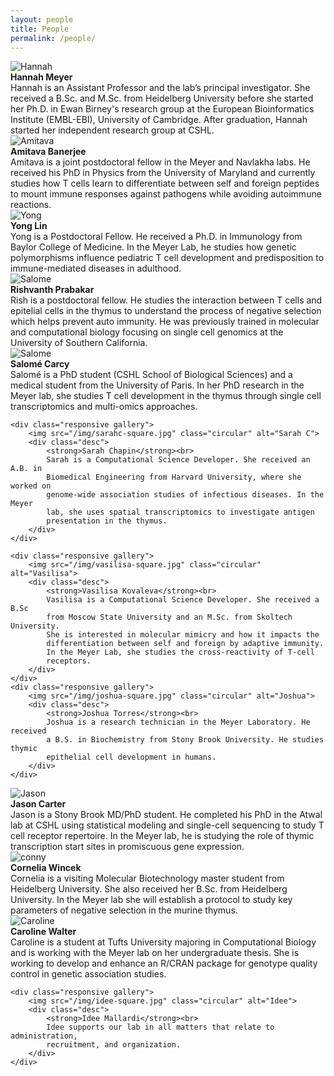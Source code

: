 ```yaml
---
layout: people
title: People
permalink: /people/
---
```



<div class="row">
    <div class="responsive gallery">
        <img src="/img/hannah-square.jpg" class="circular" alt="Hannah">
        <div class="desc">
            <strong>Hannah Meyer</strong><br>
            Hannah is an Assistant Professor and the lab’s principal
            investigator. She received a B.Sc. and M.Sc. from Heidelberg
            University before she started her Ph.D. in Ewan Birney's research
            group at the European Bioinformatics Institute (EMBL-EBI), University
            of Cambridge. After graduation, Hannah started her independent
            research group at CSHL.
        </div>
    </div>
    <div class="responsive gallery">
        <img src="/img/amitava-square.jpg" class="circular" alt="Amitava">
        <div class="desc">
            <strong>Amitava Banerjee</strong><br>
            Amitava is a joint postdoctoral fellow in  the Meyer and Navlakha
            labs. He received his PhD in Physics from the University of Maryland
            and currently studies how T cells learn to differentiate between self
            and foreign peptides to mount immune responses against pathogens
            while avoiding autoimmune reactions.
        </div>
    </div>
    <div class="responsive gallery">
        <img src="/img/yong-square.jpg" class="circular" alt="Yong">
        <div class="desc">
            <strong>Yong Lin</strong><br>
            Yong is a Postdoctoral Fellow. He received a Ph.D. in Immunology
            from Baylor College of Medicine. In the Meyer Lab, he studies how
            genetic polymorphisms influence pediatric T cell development and
            predisposition to immune-mediated diseases in adulthood.
        </div>
    </div>
    <div class="responsive gallery">
        <img src="/img/rish-square.jpeg" class="circular" alt="Salome">
        <div class="desc">
            <strong>Rishvanth Prabakar</strong><br>
        Rish is a postdoctoral fellow. He studies the interaction between T cells
        and epitelial cells in the thymus to understand the process of negative
        selection which helps prevent auto immunity. He was previously trained in
        molecular and computational biology focusing on single cell genomics
        at the University of Southern California.
        </div>
    </div>

</div>

<div class="row">
    <div class="responsive gallery">
        <img src="/img/salome-square.jpg" class="circular" alt="Salome">
        <div class="desc">
            <strong>Salomé Carcy</strong><br>
        Salomé is a PhD student (CSHL School of Biological Sciences) and a
        medical student from the University of Paris.
        In her PhD research in the Meyer lab, she studies T cell
        development in the thymus through single cell transcriptomics and
        multi-omics approaches.
        </div>
    </div>

    <div class="responsive gallery">
        <img src="/img/sarahc-square.jpg" class="circular" alt="Sarah C">
        <div class="desc">
            <strong>Sarah Chapin</strong><br>
            Sarah is a Computational Science Developer. She received an A.B. in
            Biomedical Engineering from Harvard University, where she worked on
            genome-wide association studies of infectious diseases. In the Meyer
            lab, she uses spatial transcriptomics to investigate antigen
            presentation in the thymus.
        </div>
    </div>

    <div class="responsive gallery">
        <img src="/img/vasilisa-square.jpg" class="circular" alt="Vasilisa">
        <div class="desc">
            <strong>Vasilisa Kovaleva</strong><br>
            Vasilisa is a Computational Science Developer. She received a B.Sc
            from Moscow State University and an M.Sc. from Skoltech University.
            She is interested in molecular mimicry and how it impacts the
            differentiation between self and foreign by adaptive immunity.
            In the Meyer Lab, she studies the cross-reactivity of T-cell
            receptors.
        </div>
    </div>
    <div class="responsive gallery">
        <img src="/img/joshua-square.jpg" class="circular" alt="Joshua">
        <div class="desc">
            <strong>Joshua Torres</strong><br>
            Joshua is a research technician in the Meyer Laboratory. He received
            a B.S. in Biochemistry from Stony Brook University. He studies thymic
            epithelial cell development in humans.
        </div>
    </div>

</div>


<div class="row">
    <div class="responsive gallery">
        <img src="/img/jason-square.png" class="circular" alt="Jason">
        <div class="desc">
            <strong>Jason Carter</strong><br>
            Jason is a Stony Brook MD/PhD student. He completed his PhD in the
            Atwal lab at CSHL using statistical modeling and single-cell
            sequencing to study T cell receptor repertoire. In the Meyer lab,
            he is studying the role of thymic transcription start sites in
            promiscuous gene expression.
        </div>
    </div>
    <div class="responsive gallery">
        <img src="/img/conny-square.jpg" class="circular" alt="conny">
        <div class="desc">
            <strong>Cornelia Wincek</strong><br>
            Cornelia is a visiting Molecular Biotechnology master student from
            Heidelberg University. She also received her B.Sc. from  Heidelberg University.
            In the Meyer lab she will establish a protocol to study key parameters of
            negative selection in the murine thymus.
        </div>
    </div>
    <div class="responsive gallery">
        <img src="/img/caroline.jpg" class="circular" alt="Caroline">
        <div class="desc">
            <strong>Caroline Walter</strong><br>
            Caroline is a student at Tufts University majoring in Computational
            Biology and is working with the Meyer lab on her undergraduate thesis.
            She is working to develop and enhance an R/CRAN package for genotype
            quality control in genetic association studies.
        </div>
    </div>

    <div class="responsive gallery">
        <img src="/img/idee-square.jpg" class="circular" alt="Idee">
        <div class="desc">
            <strong>Idee Mallardi</strong><br>
            Idee supports our lab in all matters that relate to administration,
            recruitment, and organization.
        </div>
    </div>
</div>
